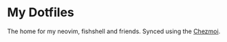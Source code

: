 # My Dotfiles

The home for my neovim, fishshell and friends. Synced using the [Chezmoi](https://github.com/twpayne/chezmoi).
